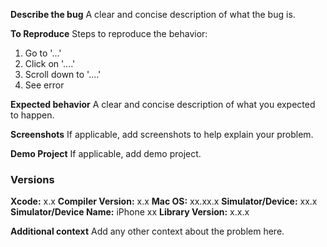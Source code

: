 **Describe the bug**
A clear and concise description of what the bug is.

**To Reproduce**
Steps to reproduce the behavior:
1. Go to '...'
2. Click on '....'
3. Scroll down to '....'
4. See error

**Expected behavior**
A clear and concise description of what you expected to happen.

**Screenshots**
If applicable, add screenshots to help explain your problem.

**Demo Project**
If applicable, add demo project.

### Versions
**Xcode:** x.x
**Compiler Version:** x.x
**Mac OS:** xx.xx.x
**Simulator/Device:** xx.x
**Simulator/Device Name:** iPhone xx
**Library Version:** x.x.x

**Additional context**
Add any other context about the problem here.

